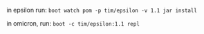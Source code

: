 in epsilon run:
`boot watch pom -p tim/epsilon -v 1.1 jar install`

in omicron, run:
`boot -c tim/epsilon:1.1 repl`
